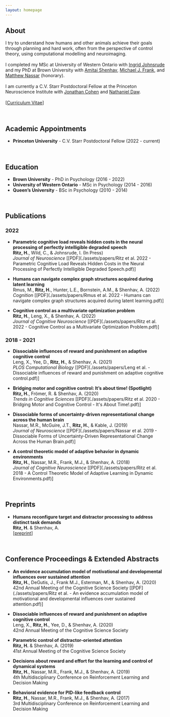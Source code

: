 ```yaml
---
layout: homepage
---
```


## About
I try to understand how humans and other animals achieve their goals through planning and hard work, often from the perspective of control theory, using computational modelling and neuroimaging.
<br><br>
I completed my MSc at University of Western Ontario with [Ingrid Johnsrude](https://sites.google.com/site/johnsrudeconchlab/home) and my PhD at Brown University with [Amitai Shenhav](https://www.shenhavlab.org/), [Michael J. Frank](https://www.lnccbrown.com/), and [Matthew Nassar](https://sites.brown.edu/mattlab/) (honorary).
<br><br>
I am currently a C.V. Starr Postdoctoral Fellow at the Princeton Neuroscience Institute with [Jonathan Cohen](https://ncclab.princeton.edu/) and [Nathaniel Daw](https://dawlab.princeton.edu/).
<br><br>
[[Curriculum Vitae](./assets/CV/hritz_CV.pdf)]


<br>


## Academic Appointments
- **Princeton University** - C.V. Starr Postdoctoral Fellow (2022 - current)


<br>


## Education
- **Brown University** - PhD in Psychology (2016 - 2022)
- **University of Western Ontario** - MSc in Psychology (2014 - 2016)
- **Queen’s University** - BSc in Psychology (2010 - 2014)


<br>


## Publications


### 2022

- **Parametric cognitive load reveals hidden costs in the neural processing of perfectly intelligible degraded speech**
  <br>
  **Ritz, H.**, Wild, C., & Johnsrude, I. (In Press)
  <br>
  *Journal of Neuroscience* [[PDF](./assets/papers/Ritz et al. 2022 - Parametric Cognitive Load Reveals Hidden Costs in the Neural Processing of Perfectly Intelligible Degraded Speech.pdf)]


- **Humans can navigate complex graph structures acquired during latent learning**
  <br>
  Rmus, M., **Ritz, H.**, Hunter, L.E., Bornstein, A.M., & Shenhav, A. (2022)
  <br>
  *Cognition* [[PDF](./assets/papers/Rmus et al. 2022 - Humans can navigate complex graph structures acquired during latent learning.pdf)]


- **Cognitive control as a multivariate optimization problem**
  <br>
  **Ritz, H.**, Leng, X., & Shenhav, A. (2022)
  <br>
  *Journal of Cognitive Neuroscience* [[PDF](./assets/papers/Ritz et al. 2022 - Cognitive Control as a Multivariate Optimization Problem.pdf)]


### 2018 - 2021

- **Dissociable influences of reward and punishment on adaptive cognitive control**
  <br>
  Leng, X., Yee, D., **Ritz, H.**, & Shenhav, A. (2021)
  <br>
  *PLOS Computational Biology* [[PDF](./assets/papers/Leng et al. - Dissociable influences of reward and punishment on adaptive cognitive control.pdf)]


- **Bridging motor and cognitive control: It’s about time! (Spotlight)**
  <br>
  **Ritz, H.**, Frömer, R. & Shenhav, A. (2020)
  <br>
  *Trends in Cognitive Sciences* [[PDF](./assets/papers/Ritz et al. 2020 - Bridging Motor and Cognitive Control - It's About Time!.pdf)]


- **Dissociable forms of uncertainty-driven representational change across the human brain**
  <br>
  Nassar, M.R., McGuire, J.T., **Ritz, H.**, & Kable, J. (2019)
  <br>
  *Journal of Neuroscience* [[PDF](./assets/papers/Nassar et al. 2019 - Dissociable Forms of Uncertainty-Driven Representational Change Across the Human Brain.pdf)]


- **A control theoretic model of adaptive behavior in dynamic environments**
  <br>
  **Ritz, H.**, Nassar, M.R., Frank, M.J., & Shenhav, A. (2018)
  <br>
  *Journal of Cognitive Neuroscience* [[PDF](./assets/papers/Ritz et al. 2018 - A Control Theoretic Model of Adaptive Learning in Dynamic Environments.pdf)]


<br>


## Preprints

- **Humans reconfigure target and distractor processing to address distinct task demands**
  <br>
  **Ritz, H.** & Shenhav, A.
  <br>
  [[preprint](https://doi.org/10.1101/2021.09.08.459546)]

 

<br>


## Conference Proceedings & Extended Abstracts 

- **An evidence accumulation model of motivational and developmental influences over sustained attention**
  <br>
  **Ritz, H.**, DeGutis, J., Frank M.J., Esterman, M., & Shenhav, A. (2020)
  <br>
  42nd Annual Meeting of the Cognitive Science Society [[PDF](./assets/papers/Ritz et al. - An evidence accumulation model of motivational and developmental influences over sustained attention.pdf)]


- **Dissociable influences of reward and punishment on adaptive cognitive control**
  <br>
  Leng, X., **Ritz, H.**, Yee, D., & Shenhav, A. (2020)
  <br>
  42nd Annual Meeting of the Cognitive Science Society


- **Parametric control of distractor-oriented attention**
  <br>
  **Ritz, H.** & Shenhav, A. (2019)
  <br>
  41st Annual Meeting of the Cognitive Science Society
  

- **Decisions about reward and effort for the learning and control of dynamical systems**
  <br>
  **Ritz, H.**, Nassar, M.R., Frank, M.J., & Shenhav, A. (2019)
  <br>
  4th Multidisciplinary Conference on Reinforcement Learning and Decision Making
  

- **Behavioral evidence for PID-like feedback control**
  <br>
  **Ritz, H.**, Nassar, M.R., Frank, M.J., & Shenhav, A. (2017)
  <br>
  3rd Multidisciplinary Conference on Reinforcement Learning and Decision Making


<br>



